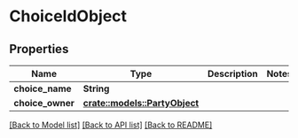 # ChoiceIdObject

## Properties

Name | Type | Description | Notes
------------ | ------------- | ------------- | -------------
**choice_name** | **String** |  | 
**choice_owner** | [**crate::models::PartyObject**](PartyObject.md) |  | 

[[Back to Model list]](../README.md#documentation-for-models) [[Back to API list]](../README.md#documentation-for-api-endpoints) [[Back to README]](../README.md)


